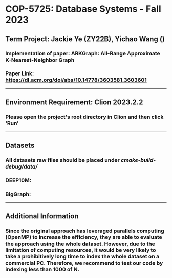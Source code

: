 # COP-5725: Database Systems - Fall 2023

## Term Project: Jackie Ye (ZY22B), Yichao Wang ()

### Implementation of paper: ARKGraph: All-Range Approximate K-Nearest-Neighbor Graph

### Paper Link: https://dl.acm.org/doi/abs/10.14778/3603581.3603601

***

## Environment Requirement: Clion 2023.2.2

### Please open the project's root directory in Clion and then click 'Run'

***

## Datasets

### All datasets raw files should be placed under ***cmake-build-debug/data/***

### DEEP10M:

### BigGraph:

***

## Additional Information

### Since the original approach has leveraged parallels computing (OpenMP) to increase the efficiency, they are able to evaluate the approach using the whole dataset. However, due to the limitation of computing resources, it would be very likely to take a prohibitively long time to index the whole dataset on a commercial PC. Therefore, we recommend to test our code by indexing less than 1000 of N.